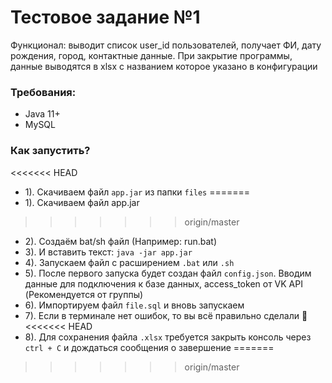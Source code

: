 # Тестовое задание №1
Функционал: выводит список user_id пользователей, получает ФИ, дату рождения, город, контактные данные. При закрытие программы, данные выводятся в xlsx с названием которое указано в конфигурации

### Требования:
- Java 11+
- MySQL

### Как запустить?
<<<<<<< HEAD
- 1). Скачиваем файл ```app.jar``` из папки ```files```
=======
- 1). Скачиваем файл app.jar
>>>>>>> origin/master
- 2). Создаём bat/sh файл (Например: run.bat)
- 3). И вставить текст: ```java -jar app.jar```
- 4). Запускаем файл с расширением ```.bat``` или ```.sh```
- 5). После первого запуска будет создан файл ```config.json```. Вводим данные для подключения к базе данных, access_token от VK API (Рекомендуется от группы)
- 6). Импортируем файл ```file.sql``` и вновь запускаем
- 7). Если в терминале нет ошибок, то вы всё правильно сделали 🙂
<<<<<<< HEAD
- 8). Для сохранения файла ```.xlsx``` требуется закрыть консоль через ```ctrl + C``` и дождаться сообщения о завершение
=======
>>>>>>> origin/master

